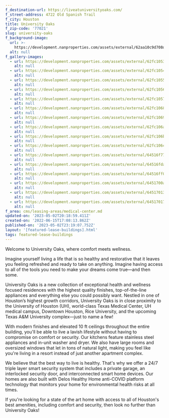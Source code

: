 ```yaml
---
f_destination-url: https://liveatuniversityoaks.com/
f_street-address: 4722 Old Spanish Trail
f_city: Houston
title: University Oaks
f_zip-code: '77021'
slug: university-oaks
f_background-image:
  url: >-
    https://development.nanproperties.com/assets/external/62aa10c9d708d28691fb8f07_view_driveway_2-1080x1080-040720-opt.jpeg
  alt: null
f_gallery-images:
  - url: https://development.nanproperties.com/assets/external/62fc1053c7e445f41ce1c7e1_dji_0206.jpg
    alt: null
  - url: https://development.nanproperties.com/assets/external/62fc10543ff369b78028039c_dji_0207.jpg
    alt: null
  - url: https://development.nanproperties.com/assets/external/62fc10552a821e06e7df8e51_dji_0209.jpg
    alt: null
  - url: https://development.nanproperties.com/assets/external/62fc10562a821e5514df8eeb_dji_0210.jpg
    alt: null
  - url: https://development.nanproperties.com/assets/external/62fc10577d86cee322860c91_dji_0211.jpg
    alt: null
  - url: https://development.nanproperties.com/assets/external/62fc10687d86ce82af862cc8_dji_0216.jpg
    alt: null
  - url: https://development.nanproperties.com/assets/external/62fc10692a821e30addfa0ad_dji_0215.jpg
    alt: null
  - url: https://development.nanproperties.com/assets/external/62fc106abe979486dd4749af_dji_0214.jpg
    alt: null
  - url: https://development.nanproperties.com/assets/external/62fc106bbe9794f51d474ba5_dji_0213.jpg
    alt: null
  - url: https://development.nanproperties.com/assets/external/62fc106c7d86cef5fc86350d_dji_0212.jpg
    alt: null
  - url: https://development.nanproperties.com/assets/external/64516f77459a0e206d8acf58_rmm_3879-hdr201.jpg
    alt: null
  - url: https://development.nanproperties.com/assets/external/64516fdad624a26a0133f01b_rmm_4212-hdr201.jpg
    alt: null
  - url: https://development.nanproperties.com/assets/external/64516ff06c2139027c360fb9_rmm_4206-hdr201.jpg
    alt: null
  - url: https://development.nanproperties.com/assets/external/6451700a6c2139d975362eb8_rmm_4029-hdr.jpg
    alt: null
  - url: https://development.nanproperties.com/assets/external/645170132aabfd518977f92e_rmm_4053-hdr.jpg
    alt: null
  - url: https://development.nanproperties.com/assets/external/64517017e260f4c26ef1e1c4_rmm_4092-hdr201.jpg
    alt: null
f_area: cms/leasing-areas/medical-center.md
updated-on: '2023-05-02T20:18:59.411Z'
created-on: '2022-06-15T17:08:13.862Z'
published-on: '2023-05-02T23:19:07.752Z'
layout: '[featured-lease-buildings].html'
tags: featured-lease-buildings
---
```


Welcome to University Oaks, where comfort meets wellness.  

Imagine yourself living a life that is so healthy and restorative that it leaves you feeling refreshed and ready to take on anything. Imagine having access to all of the tools you need to make your dreams come true—and then some.  

University Oaks is a new collection of exceptional health and wellness focused residences with the highest quality finishes, top-of-the-line appliances and everything else you could possibly want. Nestled in one of Houston’s highest growth corridors, University Oaks is in close proximity to the University of Houston (UH), world-class Texas Medical Center, UH medical campus, Downtown Houston, Rice University, and the upcoming Texas A&M University complex—just to name a few!  

With modern finishes and elevated 10 ft ceilings throughout the entire building, you'll be able to live a lavish lifestyle without having to compromise on comfort or security. Our kitchens feature stainless steel appliances and in-unit washer and dryer. We also have large rooms and oversized windows that let in tons of natural light, making you feel like you're living in a resort instead of just another apartment complex.  

We believe that the best way to live is healthy. That's why we offer a 24/7 triple layer smart security system that includes a private garage, an interlocked security door, and interconnected smart home devices. Our homes are also built with Delos Healthy Home anti-COVID platform technology that monitors your home for environmental health risks at all times.  

If you're looking for a state of the art home with access to all of Houston's best amenities, including comfort and security, then look no further than University Oaks!
